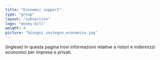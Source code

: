 ```yaml
---
title: "Economic support"
type: "group"
layout: "subsection"
logo: "money-bill"
weight: 4
picture: "bisogni_sostegno_economico.jpg"
---
```


(inglese) In questa pagina trovi informazioni relative a ristori e indennizzi economici per imprese e privati.
